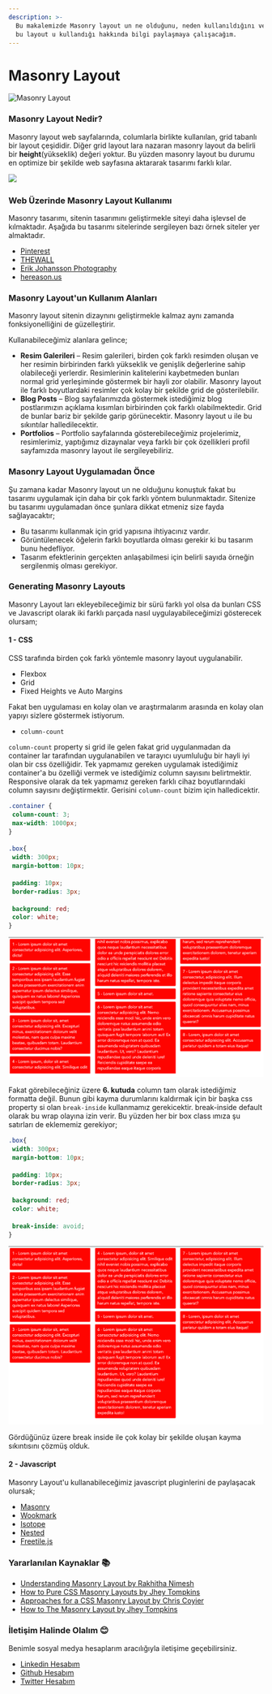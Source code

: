 ```yaml
---
description: >-
  Bu makalemizde Masonry layout un ne olduğunu, neden kullanıldığını ve kimlerin
  bu layout u kullandığı hakkında bilgi paylaşmaya çalışacağım.
---
```


# Masonry Layout

![Masonry Layout](https://miro.medium.com/max/10304/1*17TKV0gKz7IIuSq3HkqQbA.jpeg)

### Masonry Layout Nedir?

Masonry layout web sayfalarında, columlarla birlikte kullanılan, grid tabanlı bir layout çeşididir. Diğer grid layout lara nazaran masonry layout da belirli bir **height**\(yükseklik\) değeri yoktur. Bu yüzden masonry layout bu durumu en optimize bir şekilde web sayfasına aktararak tasarımı farklı kılar.

![](https://miro.medium.com/max/2488/1*TfCvIdT79TwK8zcCeG-qSQ.png)

### Web Üzerinde Masonry Layout Kullanımı

Masonry tasarımı, sitenin tasarımını geliştirmekle siteyi daha işlevsel de kılmaktadır. Aşağıda bu tasarımı sitelerinde sergileyen bazı örnek siteler yer almaktadır.

* [Pinterest](http://www.pinterest.com/) 
* [THEWALL](http://thewall.sofarider.com/) 
* [Erik Johansson Photography](http://erikjohanssonphoto.com/work/imagecats/personal/) 
* [hereason.us](http://thereason.us/) 

### Masonry Layout'un Kullanım Alanları

Masonry layout sitenin dizaynını geliştirmekle kalmaz aynı zamanda fonksiyonelliğini de güzelleştirir.

Kullanabileceğimiz alanlara gelince;

* **Resim Galerileri** – Resim galerileri, birden çok farklı resimden oluşan ve her resimin birbirinden farklı yükseklik ve genişlik değerlerine sahip olabileceği yerlerdir. Resimlerinin kalitelerini kaybetmeden bunları normal grid yerleşiminde göstermek bir hayli zor olabilir. Masonry layout ile farklı boyutlardaki resimler çok kolay bir şekilde grid de gösterilebilir.
* **Blog Posts** – Blog sayfalarımızda göstermek istediğimiz blog postlarımızın açıklama kısımları birbirinden çok farklı olabilmektedir. Grid de bunlar bariz bir şekilde garip görünecektir. Masonry layout u ile bu sıkıntılar halledilecektir.
* **Portfolios** –  Portfolio sayfalarında gösterebileceğimiz projelerimiz, resimlerimiz, yaptığımız dizaynalar veya farklı bir çok özellikleri profil sayfamızda masonry layout ile sergileyebiliriz.

### Masonry Layout Uygulamadan Önce

Şu zamana kadar Masonry layout un ne olduğunu konuştuk fakat bu tasarımı uygulamak için daha bir çok farklı yöntem bulunmaktadır. Sitenize bu tasarımı uygulamadan önce şunlara dikkat etmeniz size fayda sağlayacaktır;

* Bu tasarımı kullanmak için grid yapısına ihtiyacınız vardır.
* Görüntülenecek öğelerin farklı boyutlarda olması gerekir ki bu tasarım bunu hedefliyor.
* Tasarım efektlerinin gerçekten anlaşabilmesi için belirli sayıda örneğin sergilenmiş olması gerekiyor.

### Generating Masonry Layouts

Masonry Layout ları ekleyebileceğimiz bir sürü farklı yol olsa da bunları CSS ve Javascript olarak iki farklı parçada nasıl uygulayabileceğimizi gösterecek olursam;

#### 1 - CSS 

CSS tarafında birden çok farklı yöntemle masonry layout uygulanabilir. 

* Flexbox
* Grid
* Fixed Heights ve Auto Margins

Fakat ben uygulaması en kolay olan ve araştırmalarım arasında en kolay olan yapıyı sizlere göstermek istiyorum.

* `column-count`

`column-count` property si grid ile gelen fakat grid uygulanmadan da container lar tarafından uygulanabilen ve tarayıcı uyumluluğu bir hayli iyi olan bir css özelliğidir. Tek yapmamız gereken uygulamak istediğimiz container'a bu özelliği vermek ve istediğimiz column sayısını belirtmektir. Responsive olarak da tek yapmamız gereken farklı cihaz boyutlarındaki column sayısını değiştirmektir. Gerisini `column-count` bizim için halledicektir. 

```css
.container {
 column-count: 3;
 max-width: 1000px;
}

.box{
 width: 300px;
 margin-bottom: 10px;
 
 padding: 10px;
 border-radius: 3px;
 
 background: red;
 color: white;
}  
```

![Masonry with column-count](../.gitbook/assets/screen-shot-2019-10-28-at-18.58.15.png)

Fakat görebileceğiniz üzere **6. kutuda** column tam olarak istediğimiz formatta değil. Bunun gibi kayma durumlarını kaldırmak için bir başka css property si olan `break-inside` kullanmamız gerekicektir. break-inside default olarak bu wrap olayına izin verir. Bu yüzden her bir box class ımıza şu satırları de eklememiz gerekiyor;

```css
.box{
 width: 300px;
 margin-bottom: 10px;
 
 padding: 10px;
 border-radius: 3px;
 
 background: red;
 color: white;
 
 break-inside: avoid;
}  
```

![break-inside eklenmi&#x15F; hali](../.gitbook/assets/screen-shot-2019-10-28-at-19.03.48.png)

Gördüğünüz üzere break inside ile çok kolay bir şekilde oluşan kayma sıkıntısını çözmüş olduk.

#### 2 - Javascript

Masonry Layout'u kullanabileceğimiz javascript pluginlerini de paylaşacak olursak;

* [Masonry](http://masonry.desandro.com/) 
* [Wookmark](http://www.wookmark.com/jquery-plugin) 
* [Isotope](http://isotope.metafizzy.co/) 
* [Nested](http://suprb.com/apps/nested/) 
* [Freetile.js](http://yconst.com/web/freetile/) 

### Yararlanılan Kaynaklar 📚

* [Understanding Masonry Layout by Rakhitha Nimesh](https://www.sitepoint.com/understanding-masonry-layout/)
* [How to Pure CSS Masonry Layouts by Jhey Tompkins](https://codeburst.io/how-to-pure-css-masonry-layouts-a8ede07ba31a) 
* [Approaches for a CSS Masonry Layout by Chris Coyier](https://css-tricks.com/piecing-together-approaches-for-a-css-masonry-layout/)
* [How to The Masonry Layout by Jhey Tompkins](https://codeburst.io/how-to-the-masonry-layout-56f0fe0b19df)

### İletişim Halinde Olalım 😊

Benimle sosyal medya hesaplarım aracılığıyla iletişime geçebilirsiniz.

* [Linkedin Hesabım](https://www.linkedin.com/in/afozbek/)
* [Github Hesabım](https://github.com/afozbek)
* [Twitter Hesabım](https://twitter.com/afozbek_)

